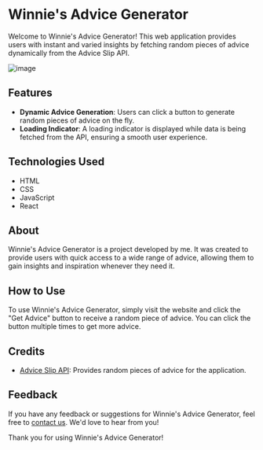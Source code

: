 # Winnie's Advice Generator

Welcome to Winnie's Advice Generator! This web application provides users with instant and varied insights by fetching random pieces of advice dynamically from the Advice Slip API.

![image](https://github.com/luxkub/Advice-Generator/assets/102517696/64bd013e-6f5e-4838-9aa4-47a700c3d714)


## Features

- **Dynamic Advice Generation**: Users can click a button to generate random pieces of advice on the fly.
- **Loading Indicator**: A loading indicator is displayed while data is being fetched from the API, ensuring a smooth user experience.

## Technologies Used

- HTML
- CSS
- JavaScript
- React

## About

Winnie's Advice Generator is a project developed by me. It was created to provide users with quick access to a wide range of advice, allowing them to gain insights and inspiration whenever they need it.

## How to Use

To use Winnie's Advice Generator, simply visit the website and click the "Get Advice" button to receive a random piece of advice. You can click the button multiple times to get more advice.

## Credits

- [Advice Slip API](https://api.adviceslip.com/): Provides random pieces of advice for the application.

## Feedback

If you have any feedback or suggestions for Winnie's Advice Generator, feel free to [contact us](mailto:your.email@example.com). We'd love to hear from you!

Thank you for using Winnie's Advice Generator!
